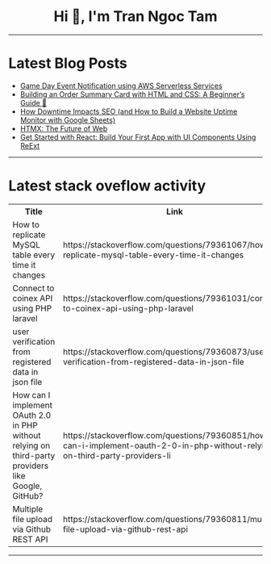 <h1 align="center">Hi 👋, I'm Tran Ngoc Tam</h1>

---

# Latest Blog Posts 
<!-- BLOG-POST-LIST:START -->
- [Game Day Event Notification using AWS Serverless Services](https://dev.to/ameh_mathias/game-day-event-notification-using-aws-serverless-services-ha7)
- [Building an Order Summary Card with HTML and CSS: A Beginner’s Guide 🚀](https://dev.to/drishti1920/building-an-order-summary-card-with-html-and-css-a-beginners-guide-4lci)
- [How Downtime Impacts SEO &lpar;and How to Build a Website Uptime Monitor with Google Sheets&rpar;](https://dev.to/elvisans/how-downtime-impacts-seo-and-how-to-build-a-website-uptime-monitor-with-google-sheets-58g3)
- [HTMX: The Future of Web](https://dev.to/nibodhdaware/htmx-the-future-of-web-4gh2)
- [Get Started with React: Build Your First App with UI Components Using ReExt](https://dev.to/sencha_ext_js/get-started-with-react-build-your-first-app-with-ui-components-using-reext-4345)
<!-- BLOG-POST-LIST:END -->

---

# Latest stack oveflow activity
<table>
  <tr><th>Title</th><th>Link</th></tr>
  <!-- STACKOVERFLOW:START --><tr><td>How to replicate MySQL table every time it changes</td><td>https://stackoverflow.com/questions/79361067/how-to-replicate-mysql-table-every-time-it-changes</td></tr><tr><td>Connect to coinex API using PHP laravel</td><td>https://stackoverflow.com/questions/79361031/connect-to-coinex-api-using-php-laravel</td></tr><tr><td>user verification from registered data in json file</td><td>https://stackoverflow.com/questions/79360873/user-verification-from-registered-data-in-json-file</td></tr><tr><td>How can I implement OAuth 2.0 in PHP without relying on third-party providers like Google, GitHub?</td><td>https://stackoverflow.com/questions/79360851/how-can-i-implement-oauth-2-0-in-php-without-relying-on-third-party-providers-li</td></tr><tr><td>Multiple file upload via Github REST API</td><td>https://stackoverflow.com/questions/79360811/multiple-file-upload-via-github-rest-api</td></tr><!-- STACKOVERFLOW:END -->
</table>

---


